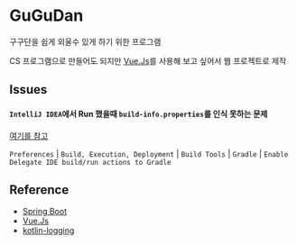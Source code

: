 GuGuDan
========

구구단을 쉽게 외울수 있게 하기 위한 프로그램

CS 프로그램으로 만들어도 되지만 [Vue.Js](https://kr.vuejs.org/v2/guide/index.html)를 사용해 보고 싶어서 웹 프로젝트로 제작

## Issues

#### `IntelliJ IDEA`에서 Run 했을때 `build-info.properties`를 인식 못하는 문제

[여기를 참고](https://stackoverflow.com/questions/47542270/how-do-i-generate-build-info-properties-in-the-intellij-out-directory-on-debug)

`Preferences` | `Build, Execution, Deployment` | `Build Tools` | `Gradle` | `Enable Delegate IDE build/run actions to Gradle`

## Reference

* [Spring Boot](https://projects.spring.io/spring-boot/)
* [Vue.Js](https://kr.vuejs.org/v2/guide/index.html)
* [kotlin-logging](https://github.com/MicroUtils/kotlin-logging)

